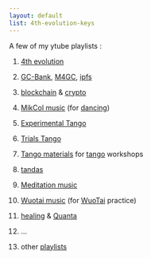 ```yaml
---
layout: default
list: 4th-evolution-keys
---
```


 A few of my ytube playlists :

1. [4th evolution](playlists/4th-evolution-keys.html)
1. [GC-Bank](playlists/gcbank-keys.html), [M4GC](playlists/m4gc-keys.html), [ipfs](playlists/ipfs-keys.html)
1. [blockchain](playlists/blockchain-keys.html) &amp; [crypto](playlists/crypto-keys.html)

2. [MikCol music](playlists/MikCol-music-keys.html) (for [dancing](playlists/danceable-keys.html))
3. [Experimental Tango](playlists/tango-experimental-keys.html)
4. [Trials Tango](playlists/tango-trials-keys.html)
5. [Tango materials](tango-worshop-keys.html) for [tango](playlists/tango-keys.html) workshops
5. [tandas](tandas-keys.html)

6. [Meditation music](playlists/medit-keys.html)
7. [Wuotai music](playlists/wuotai-music-keys.html) (for [WuoTai](playlists/wuotai-keys.html) practice)
8. [healing](playlists/healing-keys.html) &amp; [Quanta](playlists/quantum-keys.html)
9. ...
10. other [playlists](playlists.html)
